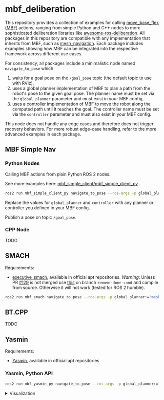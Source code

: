 # mbf_deliberation

This repository provides a collection of examples for calling [move_base_flex (MBF)](https://github.com/naturerobots/move_base_flex) actions, ranging from simple Python and C++ nodes to more sophisticated deliberation libraries like [awesome-ros-deliberation](https://github.com/ros-wg-delib/awesome-ros-deliberation). All packages in this repository are compatible with any implementation that inherits from MBF, such as [mesh_navigation](https://github.com/naturerobots/mesh_navigation). Each package includes examples showing how MBF can be integrated into the respective framework across different use cases.

For consistency, all packages include a minimalistic node named `navigate_to_pose` which:

1. waits for a goal pose on the `/goal_pose` topic (the default topic to use with RViz),
2. uses a global planner implementation of MBF to plan a path from the robot's pose to the given goal pose. The planner name must be set via the `global_planner` parameter and must exist in your MBF config,
3. uses a controller implementation of MBF to move the robot along the computed path until it reaches the goal. The controller name must be set via the `controller` parameter and must also exist in your MBF config.

This node does not handle any edge cases and therefore does not trigger recovery behaviors. For more robust edge-case handling, refer to the more advanced examples in each package.

## MBF Simple Nav

### Python Nodes

Calling MBF actions from plain Python ROS 2 nodes.

See more examples here: [mbf_simple_client/mbf_simple_client_py](mbf_simple_client/mbf_simple_client_py) . 

```bash
ros2 run mbf_simple_client_py navigate_to_pose --ros-args -p global_planner:="mesh_planner" -p controller:="mesh_controller"
```

Replace the values for `global_planner` and `controller` with any planner or controller you defined in your MBF config.

Publish a pose on topic `/goal_pose`.

### CPP Node

TODO

## SMACH

Requirements: 
- [executive_smach](https://github.com/ros/executive_smach), available in official apt repositories. *Warning*: Unless PR [#129](https://github.com/ros/executive_smach/pull/129) is not merged use [this](https://github.com/amock/executive_smach/tree/remove-done-cond) on branch `remove-done-cond` and compile from source. Otherwise it will not work (tested for ROS 2 humble).

```bash
ros2 run mbf_smach navigate_to_pose --ros-args -p global_planner:="mesh_planner" -p controller:="mesh_controller"
```

## BT.CPP

TODO

## Yasmin

Requirements: 
- [Yasmin](https://github.com/uleroboticsgroup/yasmin), available in official apt repositories

### Yasmin, Python API

```bash
ros2 run mbf_yasmin_py navigate_to_pose --ros-args -p global_planner:="mesh_planner" -p controller:="mesh_controller"
```

<details>
<summary>Visualization</summary>

Run visualization server of Yasmin:

```bash
ros2 run yasmin_viewer yasmin_viewer_node
```

Open your web-browser on http://localhost:5000 . For mesh navigation the result should look like this:

![MBF Yasmin](./mbf_yasmin/mbf_yasmin_py/.media/mbf_yasmin.png)

Set a goal via RViz 2D Goal Pose tool and you'll see the state machine transitions in your browser.

</details>

